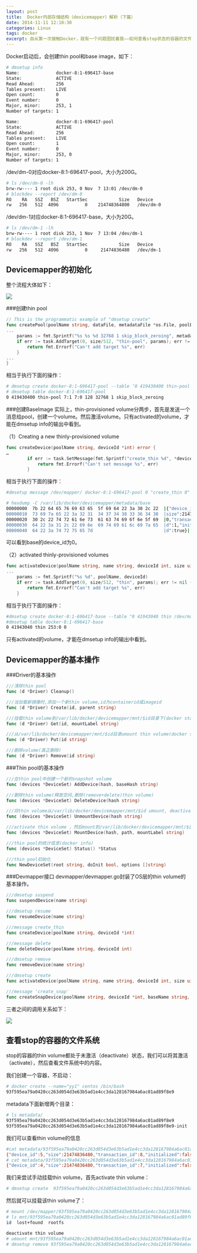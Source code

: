 ```yaml
---
layout: post
title:  Docker内部存储结构（devicemapper）解析（下篇）
date: 2014-11-11 12:10:30
categories: Linux
tags: docker
excerpt: 自从第一次接触Docker，就有一个问题困扰着我——如何查看stop状态的容器的文件系统。今天再一次看了一下Docker的代码，终于找到了这个问题的答案。
---
```


Docker启动后，会创建thin pool和base image，如下：

```sh
# dmsetup info
Name:              docker-8:1-696417-base
State:             ACTIVE
Read Ahead:        256
Tables present:    LIVE
Open count:        0
Event number:      0
Major, minor:      253, 1
Number of targets: 1

Name:              docker-8:1-696417-pool
State:             ACTIVE
Read Ahead:        256
Tables present:    LIVE
Open count:        1
Event number:      0
Major, minor:      253, 0
Number of targets: 1
```

/dev/dm-0对应docker-8:1-696417-pool，大小为200G。

```sh
# ls /dev/dm-0 -lh
brw-rw---- 1 root disk 253, 0 Nov  7 13:01 /dev/dm-0
# blockdev --report /dev/dm-0
RO    RA   SSZ   BSZ   StartSec            Size   Device
rw   256   512  4096          0    214748364800   /dev/dm-0
```
/dev/dm-1对应docker-8:1-696417-base，大小为20G。

```sh
# ls /dev/dm-1 -lh 
brw-rw---- 1 root disk 253, 1 Nov  7 13:04 /dev/dm-1
# blockdev --report /dev/dm-1
RO    RA   SSZ   BSZ   StartSec            Size   Device
rw   256   512  4096          0     21474836480   /dev/dm-1
```

Devicemapper的初始化
------
整个流程大体如下：

![](/assets/2014-11-11-devicemapper2-1.png)

###创建thin pool

```go
// This is the programmatic example of "dmsetup create"
func createPool(poolName string, dataFile, metadataFile *os.File, poolBlockSize uint32) error {
...
	params := fmt.Sprintf("%s %s %d 32768 1 skip_block_zeroing", metadataFile.Name(), dataFile.Name(), poolBlockSize)
	if err := task.AddTarget(0, size/512, "thin-pool", params); err != nil {
		return fmt.Errorf("Can't add target %s", err)
	}
...
}
```

相当于执行下面的操作：

```sh
# dmsetup create docker-8:1-696417-pool --table ‘0 419430400 thin-pool 7:1 7:0 128 32768 1 skip_block_zeroing’
# dmsetup table docker-8:1-696417-pool
0 419430400 thin-pool 7:1 7:0 128 32768 1 skip_block_zeroing
```

###创建BaseImage
实际上，thin-provisioned volume分两步，首先是发送一个消息给pool，创建一个volume。然后激活volume。只有activated的volume，才能在dmsetup info的输出中看到。

（1）Creating a new thinly-provisioned volume

```go
func createDevice(poolName string, deviceId *int) error {
…
		if err := task.SetMessage(fmt.Sprintf("create_thin %d", *deviceId)); err != nil {
			return fmt.Errorf("Can't set message %s", err)
		}
```
相当于执行下面的操作：

```sh
#dmsetup message /dev/mapper/ docker-8:1-696417-pool 0 "create_thin 0"

# hexdump -C /var/lib/docker/devicemapper/metadata/base
00000000  7b 22 64 65 76 69 63 65  5f 69 64 22 3a 30 2c 22  |{"device_id":0,"|
00000010  73 69 7a 65 22 3a 32 31  34 37 34 38 33 36 34 38  |size":2147483648|
00000020  30 2c 22 74 72 61 6e 73  61 63 74 69 6f 6e 5f 69  |0,"transaction_i|
00000030  64 22 3a 31 2c 22 69 6e  69 74 69 61 6c 69 7a 65  |d":1,"initialize|
00000040  64 22 3a 74 72 75 65 7d                           |d":true}|
```

可以看到base的device_id为0。

（2）activated thinly-provisioned volumes

```go
func activateDevice(poolName string, name string, deviceId int, size uint64) error {
...
	params := fmt.Sprintf("%s %d", poolName, deviceId)
	if err := task.AddTarget(0, size/512, "thin", params); err != nil {
		return fmt.Errorf("Can't add target %s", err)
	}
```
相当于执行下面的操作：

```sh
#dmsetup create docker-8:1-696417-base --table "0 41943040 thin /dev/mapper/ docker-8:1-696417-pool 0"
#dmsetup table docker-8:1-696417-base
0 41943040 thin 253:0 0
```

只有activated的volume，才能在dmsetup info的输出中看到。

Devicemapper的基本操作
------
###Driver的基本操作

```go
///清除thin pool  
func (d *Driver) Cleanup()

///当加载新镜像时,添加一个新thin volume,id为containerid或imageid  
func (d *Driver) Create(id, parent string)

///挂载thin volume到/var/lib/docker/devicemapper/mnt/$id目录下(docker start)
func (d *Driver) Get(id, mountLabel string)

///从/var/lib/docker/devicemapper/mnt/$id目录umount thin volume(docker stop)
func (d *Driver) Put(id string)

///删除volume(真正删除)
func (d *Driver) Remove(id string)
```

###Thin pool的基本操作

```go
///在thin pool中创建一个新的snapshot volume
func (devices *DeviceSet) AddDevice(hash, baseHash string)

///删除thin volume(释放空间,删除(remove+delete)thin volume)
func (devices *DeviceSet) DeleteDevice(hash string) 

///将thin volume从/var/lib/docker/devicemapper/mnt/$id umount, deactivate(remove )thin volume(don't delete)
func (devices *DeviceSet) UnmountDevice(hash string)

///activate thin volume ，然后mount到/var/lib/docker/devicemapper/mnt/$id
func (devices *DeviceSet) MountDevice(hash, path, mountLabel string)

///thin pool的统计信息(docker info)
func (devices *DeviceSet) Status() *Status

///thin pool初始化
func NewDeviceSet(root string, doInit bool, options []string)
```

###Devmapper接口
devmapper/devmapper.go封装了OS层的thin volume的基本操作。

```go
///dmsetup suspend
func suspendDevice(name string)

///dmsetup resume
func resumeDevice(name string)

///message create_thin
func createDevice(poolName string, deviceId *int)

///message delete
func deleteDevice(poolName string, deviceId int)

///dmsetup remove
func removeDevice(name string)

///dmsetup create
func activateDevice(poolName string, name string, deviceId int, size uint64)

///message 'create_snap'
func createSnapDevice(poolName string, deviceId *int, baseName string, baseDeviceId int)
```

三者之间的调用关系如下：

![](/assets/2014-11-11-devicemapper2-2.png)

查看stop的容器的文件系统
-----

stop的容器的thin volume都处于未激活（deactivate）状态，我们可以将其激活（activate），然后查看文件系统中的内容。

我们创建一个容器，不启动：

```sh
# docker create --name="yy1" centos /bin/bash 
93f595ea79a0420cc263d054d3e63b5ad1e4cc3da128167984a6ac01ad89f8e9
```

metadata下面新增两个目录：

```sh
# ls metadata/
93f595ea79a0420cc263d054d3e63b5ad1e4cc3da128167984a6ac01ad89f8e9
93f595ea79a0420cc263d054d3e63b5ad1e4cc3da128167984a6ac01ad89f8e9-init
```
我们可以查看thin volume的信息

```sh
#cat metadata/93f595ea79a0420cc263d054d3e63b5ad1e4cc3da128167984a6ac01ad89f8e9
{"device_id":5,"size":21474836480,"transaction_id":8,"initialized":false}
# cat metadata/93f595ea79a0420cc263d054d3e63b5ad1e4cc3da128167984a6ac01ad89f8e9-init 
{"device_id":4,"size":21474836480,"transaction_id":7,"initialized":false}
```

我们来尝试手动挂载thin volume，首先activate thin volume：

```sh
# dmsetup create  93f595ea79a0420cc263d054d3e63b5ad1e4cc3da128167984a6ac01ad89f8e9-init  --table "0 41943040 thin 253:0 4"
```

然后就可以挂载该thin volume了：

```sh
# mount /dev/mapper/93f595ea79a0420cc263d054d3e63b5ad1e4cc3da128167984a6ac01ad89f8e9-init mnt/93f595ea79a0420cc263d054d3e63b5ad1e4cc3da128167984a6ac01ad89f8e9-init
# ls mnt/93f595ea79a0420cc263d054d3e63b5ad1e4cc3da128167984a6ac01ad89f8e9-init/   
id  lost+found  rootfs

deactivate thin volume
# umount mnt/93f595ea79a0420cc263d054d3e63b5ad1e4cc3da128167984a6ac01ad89f8e9-init
# dmsetup remove 93f595ea79a0420cc263d054d3e63b5ad1e4cc3da128167984a6ac01
```
